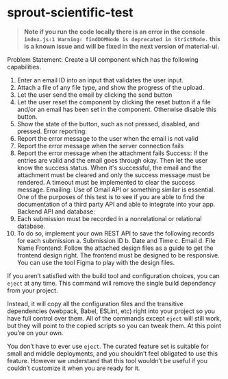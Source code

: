 # sprout-scientific-test

> **Note if you run the code locally there is an error in the console ``index.js:1 Warning: findDOMNode is deprecated in StrictMode.`` this is a known issue and will be fixed in the next version of material-ui.**

Problem Statement:
Create a UI component which has the following capabilities.
1. Enter an email ID into an input that validates the user input.
2. Attach a file of any file type, and show the progress of the upload.
3. Let the user send the email by clicking the send button
4. Let the user reset the component by clicking the reset button if a file and/or an email has
been set in the component. Otherwise disable this button.
5. Show the state of the button, such as not pressed, disabled, and pressed.
Error reporting:
1. Report the error message to the user when the email is not valid
2. Report the error message when the server connection fails
3. Report the error message when the attachment fails
Success:
If the entries are valid and the email goes through okay. Then let the user know the success
status. When it's successful, the email and the attachment must be cleared and only the
success message must be rendered. A timeout must be implemented to clear the success
message.
Emailing:
Use of Gmail API or something similar is essential. One of the purposes of this test is to see if
you are able to find the documentation of a third party API and able to integrate into your app.
Backend API and database:
1. Each submission must be recorded in a nonrelational or relational database.
2. To do so, implement your own REST API to save the following records for each
submission
a. Submission ID
b. Date and Time
c. Email
d. File Name
Frontend:
Follow the attached design files as a guide to get the frontend design right. The frontend must
be designed to be responsive. You can use the tool Figma to play with the design files.

If you aren’t satisfied with the build tool and configuration choices, you can `eject` at any time. This command will remove the single build dependency from your project.

Instead, it will copy all the configuration files and the transitive dependencies (webpack, Babel, ESLint, etc) right into your project so you have full control over them. All of the commands except `eject` will still work, but they will point to the copied scripts so you can tweak them. At this point you’re on your own.

You don’t have to ever use `eject`. The curated feature set is suitable for small and middle deployments, and you shouldn’t feel obligated to use this feature. However we understand that this tool wouldn’t be useful if you couldn’t customize it when you are ready for it.
